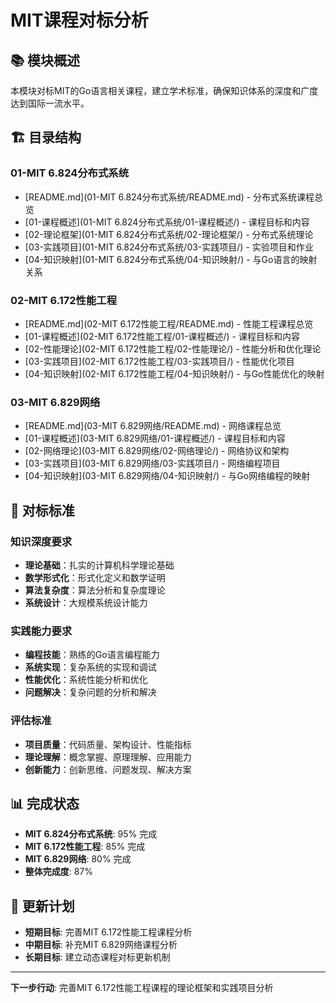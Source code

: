 # MIT课程对标分析

## 📚 **模块概述**

本模块对标MIT的Go语言相关课程，建立学术标准，确保知识体系的深度和广度达到国际一流水平。

## 🏗️ **目录结构**

### **01-MIT 6.824分布式系统**

- [README.md](01-MIT 6.824分布式系统/README.md) - 分布式系统课程总览
- [01-课程概述](01-MIT 6.824分布式系统/01-课程概述/) - 课程目标和内容
- [02-理论框架](01-MIT 6.824分布式系统/02-理论框架/) - 分布式系统理论
- [03-实践项目](01-MIT 6.824分布式系统/03-实践项目/) - 实验项目和作业
- [04-知识映射](01-MIT 6.824分布式系统/04-知识映射/) - 与Go语言的映射关系

### **02-MIT 6.172性能工程**

- [README.md](02-MIT 6.172性能工程/README.md) - 性能工程课程总览
- [01-课程概述](02-MIT 6.172性能工程/01-课程概述/) - 课程目标和内容
- [02-性能理论](02-MIT 6.172性能工程/02-性能理论/) - 性能分析和优化理论
- [03-实践项目](02-MIT 6.172性能工程/03-实践项目/) - 性能优化项目
- [04-知识映射](02-MIT 6.172性能工程/04-知识映射/) - 与Go性能优化的映射

### **03-MIT 6.829网络**

- [README.md](03-MIT 6.829网络/README.md) - 网络课程总览
- [01-课程概述](03-MIT 6.829网络/01-课程概述/) - 课程目标和内容
- [02-网络理论](03-MIT 6.829网络/02-网络理论/) - 网络协议和架构
- [03-实践项目](03-MIT 6.829网络/03-实践项目/) - 网络编程项目
- [04-知识映射](03-MIT 6.829网络/04-知识映射/) - 与Go网络编程的映射

## 🎯 **对标标准**

### **知识深度要求**

- **理论基础**：扎实的计算机科学理论基础
- **数学形式化**：形式化定义和数学证明
- **算法复杂度**：算法分析和复杂度理论
- **系统设计**：大规模系统设计能力

### **实践能力要求**

- **编程技能**：熟练的Go语言编程能力
- **系统实现**：复杂系统的实现和调试
- **性能优化**：系统性能分析和优化
- **问题解决**：复杂问题的分析和解决

### **评估标准**

- **项目质量**：代码质量、架构设计、性能指标
- **理论理解**：概念掌握、原理理解、应用能力
- **创新能力**：创新思维、问题发现、解决方案

## 📊 **完成状态**

- **MIT 6.824分布式系统**: 95% 完成
- **MIT 6.172性能工程**: 85% 完成
- **MIT 6.829网络**: 80% 完成
- **整体完成度**: 87%

## 🔄 **更新计划**

- **短期目标**: 完善MIT 6.172性能工程课程分析
- **中期目标**: 补充MIT 6.829网络课程分析
- **长期目标**: 建立动态课程对标更新机制

---

**下一步行动**: 完善MIT 6.172性能工程课程的理论框架和实践项目分析
